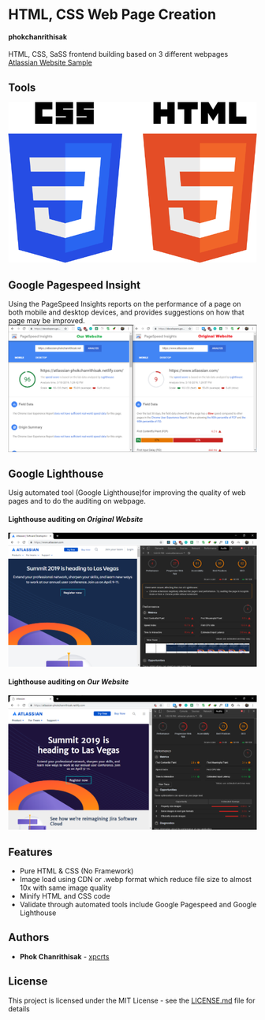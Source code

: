 

# HTML, CSS Web Page Creation
#### phokchanrithisak
HTML, CSS, SaSS frontend building based on 3 different webpages
[Atlassian Website Sample](https://atlassian-kit-phokchanrithisak.netlify.com/)


## Tools
![Tool for webpage creation](https://github.com/xpcrts/photo/blob/master/CSS3_and_HTML5_logos_and_wordmarks.svg.png?raw=true)


## Google Pagespeed Insight
Using the PageSpeed Insights reports on the performance of a page on both mobile and desktop devices, and provides suggestions on how that page may be improved.
![Pagespeed Insight by Google](https://github.com/xpcrts/photo/blob/master/Capture.png?raw=true)
## Google Lighthouse
Usig automated tool (Google Lighthouse)for improving the quality of web pages and to do the auditing on webpage.
#### Lighthouse auditing on *Original Website*
![](https://github.com/xpcrts/photo/blob/master/atlassian%20origin.png?raw=true)
#### Lighthouse auditing on *Our Website*
![](https://github.com/xpcrts/photo/blob/master/hfgds.png?raw=true)


## Features
* Pure HTML & CSS (No Framework)
* Image load using CDN or .webp format which reduce file size to almost 10x with same image quality
* Minify HTML and CSS code
* Validate through automated tools include Google Pagespeed and Google Lighthouse


## Authors

* **Phok Chanrithisak** - [xpcrts](https://github.com/xpcrts)

## License

This project is licensed under the MIT License - see the [LICENSE.md](https://github.com/zealvc/phokchanrithisak/blob/master/LICENSE) file for details


